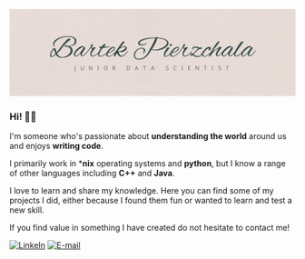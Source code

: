 ![Header image](https://raw.githubusercontent.com/BE-Pierzchala/BE-Pierzchala/main/Assets/background.png)

### Hi! 👋🏻

I'm someone who's passionate about **understanding the world** around us and enjoys **writing code**.

I primarily work in ***nix** operating systems and **python**, but I know a range of other languages including **C++** and **Java**.

I love to learn and share my knowledge. Here you can find some of my projects I did, either because I found them fun or wanted to learn and test a new skill.

If you find value in something I have created do not hesitate to contact me!

[![LinkeIn](https://img.shields.io/badge/LinkedIn-0077B5?style=for-the-badge&logo=linkedin&logoColor=white)](https://www.linkedin.com/in/be-pierzchala/)
[![E-mail](https://img.shields.io/badge/Gmail-D14836?style=for-the-badge&logo=gmail&logoColor=white)](mailto:bartek.e.pierzchala@gmail.com)


